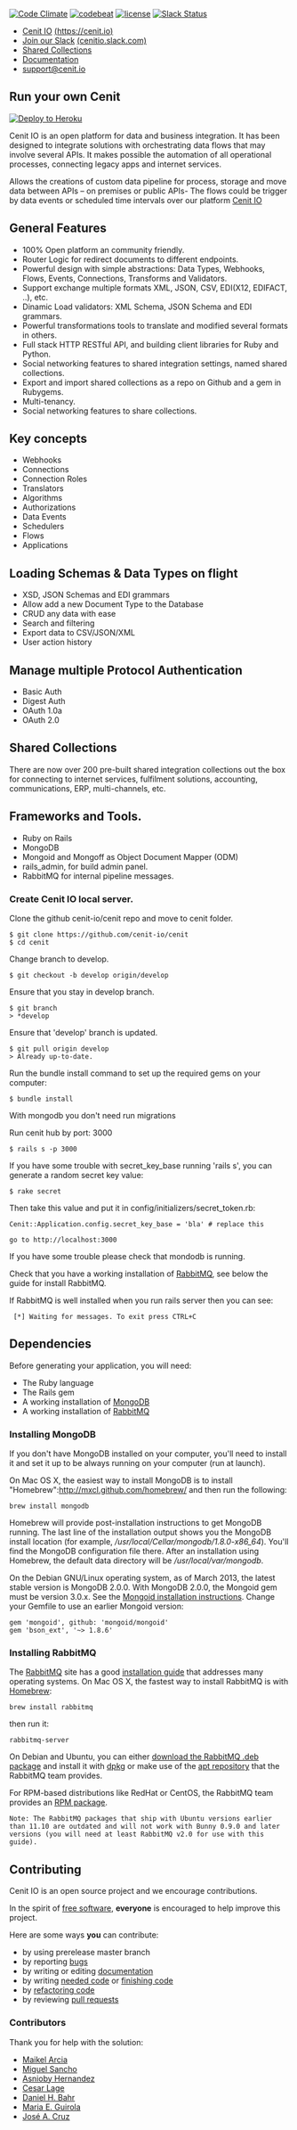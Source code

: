 [![Code Climate](https://codeclimate.com/github/openjaf/cenit/badges/gpa.svg)](https://codeclimate.com/github/openjaf/cenit)
[![codebeat](https://codebeat.co/badges/1b596784-b6c1-4ce7-b739-c91b873e4b5d)](https://codebeat.co/projects/github-com-cenit-io-cenit)
[![license](https://img.shields.io/packagist/l/doctrine/orm.svg)]()
[![Slack Status](http://cenit-slack.herokuapp.com/badge.svg)](http://cenitio.slack.com)

* [Cenit IO](https://cenit.io)  [(https://cenit.io)](https://cenit.io)
* [Join our Slack](http://cenit-slack.herokuapp.com/) [(cenitio.slack.com)](http://cenitio.slack.com)
* [Shared Collections](https://cenit.io/setup~shared_collection)
* [Documentation](https://cenit-io.github.io/docs/)
* support@cenit.io

## Run your own Cenit
[![Deploy to Heroku](https://www.herokucdn.com/deploy/button.svg)](https://heroku.com/deploy)

Cenit IO is an open platform for data and business integration.
It has been designed to integrate solutions with orchestrating data flows that may involve several APIs. 
It makes possible the automation of all operational processes, connecting legacy apps and internet services.

Allows the creations of custom data pipeline for process, storage and move data between APIs – on premises or public APIs- The flows could be trigger by data events or scheduled time intervals over our platform [Cenit IO](https://cenit.io)

## General Features

* 100% Open platform an community friendly. 
* Router Logic for redirect documents to different endpoints.
* Powerful design with simple abstractions: Data Types, Webhooks, Flows, Events, Connections, Transforms and Validators.
* Support exchange multiple formats XML, JSON, CSV, EDI(X12, EDIFACT, ..), etc.
* Dinamic Load validators: XML Schema, JSON Schema and EDI grammars.
* Powerful transformations tools to translate and modified several formats in others.
* Full stack HTTP RESTful API, and building client libraries for Ruby and Python.
* Social networking features to shared integration settings, named shared collections.
* Export and import shared collections as a repo on Github and a gem in Rubygems.
* Multi-tenancy.
* Social networking features to share collections.


## Key concepts

* Webhooks
* Connections
* Connection Roles
* Translators
* Algorithms
* Authorizations
* Data Events
* Schedulers
* Flows
* Applications


## Loading Schemas & Data Types on flight

* XSD, JSON Schemas and EDI grammars
* Allow add a new Document Type to the Database
* CRUD any data with ease
* Search and filtering
* Export data to CSV/JSON/XML
* User action history

## Manage multiple Protocol Authentication

* Basic Auth
* Digest Auth
* OAuth 1.0a
* OAuth 2.0


## Shared Collections

There are now over 200 pre-built shared integration collections out the box for connecting to internet services, fulfilment solutions, accounting, communications, ERP, multi-channels, etc.

## Frameworks and Tools.

* Ruby on Rails
* MongoDB
* Mongoid and Mongoff as Object Document Mapper (ODM)
* rails_admin, for build admin panel.
* RabbitMQ for internal pipeline messages.

### Create Cenit IO local server.

Clone the github cenit-io/cenit repo and move to cenit folder.

```
$ git clone https://github.com/cenit-io/cenit
$ cd cenit
```

Change branch to develop.

```
$ git checkout -b develop origin/develop
```

Ensure that you stay in develop branch.

```
$ git branch
> *develop
```

Ensure that 'develop' branch is updated.

```
$ git pull origin develop
> Already up-to-date.
```

Run the bundle install command to set up the required gems on your computer:

```
$ bundle install
```

With mongodb you don't need run migrations

Run cenit hub by port: 3000

```
$ rails s -p 3000
```

If you have some trouble with secret_key_base running 'rails s', you can generate a random secret key value:

```
$ rake secret
```	

Then take this value and put it in config/initializers/secret_token.rb:

```
Cenit::Application.config.secret_key_base = 'bla' # replace this
```

```
go to http://localhost:3000
```

If you have some trouble please check that mondodb is running.

Check that you have a working installation of [RabbitMQ](http://www.rabbitmq.com), see below the guide for install RabbitMQ.

If RabbitMQ is well installed when you run rails server then you can see:

```
 [*] Waiting for messages. To exit press CTRL+C	
```

## Dependencies

Before generating your application, you will need:

* The Ruby language
* The Rails gem
* A working installation of [MongoDB](http://www.mongodb.org)
* A working installation of [RabbitMQ](http://www.rabbitmq.com)


### Installing MongoDB

If you don't have MongoDB installed on your computer, you'll need to install it and set it up to be always running on your computer (run at launch).

On Mac OS X, the easiest way to install MongoDB is to install "Homebrew":http://mxcl.github.com/homebrew/ and then run the following:

```
brew install mongodb
```

Homebrew will provide post-installation instructions to get MongoDB running. The last line of the installation output shows you the MongoDB install location (for example, */usr/local/Cellar/mongodb/1.8.0-x86_64*). You'll find the MongoDB configuration file there. After an installation using Homebrew, the default data directory will be */usr/local/var/mongodb*.

On the Debian GNU/Linux operating system, as of March 2013, the latest stable version is MongoDB 2.0.0. With MongoDB 2.0.0, the Mongoid gem must be version 3.0.x. See the [Mongoid installation instructions](http://mongoid.org/en/mongoid/docs/installation.html#installation). Change your Gemfile to use an earlier Mongoid version:

```
gem 'mongoid', github: 'mongoid/mongoid'
gem 'bson_ext', '~> 1.8.6'
```

### Installing RabbitMQ

The [RabbitMQ](http://www.rabbitmq.com) site has a good [installation guide](http://www.rabbitmq.com/download.html) that addresses many operating systems. On Mac OS X, the fastest way to install RabbitMQ is with [Homebrew](http://brew.sh):

```
brew install rabbitmq
```

then run it:

```
rabbitmq-server
```

On Debian and Ubuntu, you can either [download the RabbitMQ .deb package](http://www.rabbitmq.com/download.html) and install it with [dpkg](http://www.debian.org/doc/manuals/debian-faq/ch-pkgtools.en.html) or make use of the [apt repository](http://www.rabbitmq.com/install-debian.html) that the RabbitMQ team provides.

For RPM-based distributions like RedHat or CentOS, the RabbitMQ team provides an [RPM package](http://www.rabbitmq.com/download.html).

```
Note: The RabbitMQ packages that ship with Ubuntu versions earlier than 11.10 are outdated and will not work with Bunny 0.9.0 and later versions (you will need at least RabbitMQ v2.0 for use with this guide).
```

Contributing
----------------------

Cenit IO is an open source project and we encourage contributions. 

In the spirit of [free software](http://www.fsf.org/licensing/essays/free-sw.html), **everyone** is encouraged to help improve this project.

Here are some ways **you** can contribute:

* by using prerelease master branch
* by reporting [bugs](https://github.com/spree/spree/issues/new)
* by writing or editing [documentation](https://github.com/cenit-io/docs)
* by writing [needed code](https://github.com/cenit-io/cenit/labels/feature_request) or [finishing code](https://github.com/cenit-io/cenit/labels/address_feedback)
* by [refactoring code](https://github.com/cenit-io/cenit/labels/address_feedback)
* by reviewing [pull requests](https://github.com/cenit-io/cenit/pulls)

### Contributors

Thank you for help with the solution:

* [Maikel Arcia](https://github.com/macarci)
* [Miguel Sancho](https://github.com/sanchojaf)
* [Asnioby Hernandez](https://github.com/Asnioby)
* [Cesar Lage](https://github.com/kaerdsar)
* [Daniel H. Bahr](https://github.com/dhbahr)
* [Maria E. Guirola](https://github.com/maryguirola)
* [José A. Cruz](https://github.com/jalbertcruz)


